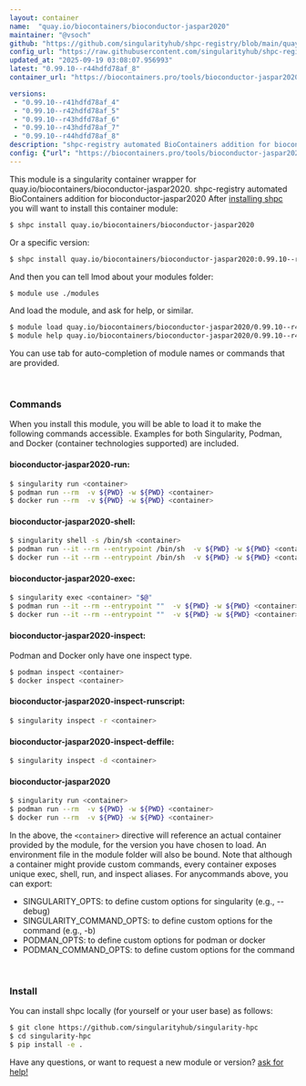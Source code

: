 ```yaml
---
layout: container
name:  "quay.io/biocontainers/bioconductor-jaspar2020"
maintainer: "@vsoch"
github: "https://github.com/singularityhub/shpc-registry/blob/main/quay.io/biocontainers/bioconductor-jaspar2020/container.yaml"
config_url: "https://raw.githubusercontent.com/singularityhub/shpc-registry/main/quay.io/biocontainers/bioconductor-jaspar2020/container.yaml"
updated_at: "2025-09-19 03:08:07.956993"
latest: "0.99.10--r44hdfd78af_8"
container_url: "https://biocontainers.pro/tools/bioconductor-jaspar2020"

versions:
 - "0.99.10--r41hdfd78af_4"
 - "0.99.10--r42hdfd78af_5"
 - "0.99.10--r43hdfd78af_6"
 - "0.99.10--r43hdfd78af_7"
 - "0.99.10--r44hdfd78af_8"
description: "shpc-registry automated BioContainers addition for bioconductor-jaspar2020"
config: {"url": "https://biocontainers.pro/tools/bioconductor-jaspar2020", "maintainer": "@vsoch", "description": "shpc-registry automated BioContainers addition for bioconductor-jaspar2020", "latest": {"0.99.10--r44hdfd78af_8": "sha256:27f0f229c7232ef1c3682497c4be0d457b38fe2a2643eb716399d29864cf863e"}, "tags": {"0.99.10--r41hdfd78af_4": "sha256:0ce7d0582f5ff3b87b857cdc05d14373bc93cd14f80406f29c5851f952c0de6d", "0.99.10--r42hdfd78af_5": "sha256:f0589285f0dc193fe82043013297cb58f160abdadb41404aea23137eec21c923", "0.99.10--r43hdfd78af_6": "sha256:dff8fc78f54ec060c593b16ed0228d334718c9f0c26ddc9592ab8afa85959ec0", "0.99.10--r43hdfd78af_7": "sha256:d6586e2994aad3e4a8af098e5194f27b3b433f4d660e3900254f637d1f480541", "0.99.10--r44hdfd78af_8": "sha256:27f0f229c7232ef1c3682497c4be0d457b38fe2a2643eb716399d29864cf863e"}, "docker": "quay.io/biocontainers/bioconductor-jaspar2020"}
---
```


This module is a singularity container wrapper for quay.io/biocontainers/bioconductor-jaspar2020.
shpc-registry automated BioContainers addition for bioconductor-jaspar2020
After [installing shpc](#install) you will want to install this container module:


```bash
$ shpc install quay.io/biocontainers/bioconductor-jaspar2020
```

Or a specific version:

```bash
$ shpc install quay.io/biocontainers/bioconductor-jaspar2020:0.99.10--r44hdfd78af_8
```

And then you can tell lmod about your modules folder:

```bash
$ module use ./modules
```

And load the module, and ask for help, or similar.

```bash
$ module load quay.io/biocontainers/bioconductor-jaspar2020/0.99.10--r44hdfd78af_8
$ module help quay.io/biocontainers/bioconductor-jaspar2020/0.99.10--r44hdfd78af_8
```

You can use tab for auto-completion of module names or commands that are provided.

<br>

### Commands

When you install this module, you will be able to load it to make the following commands accessible.
Examples for both Singularity, Podman, and Docker (container technologies supported) are included.

#### bioconductor-jaspar2020-run:

```bash
$ singularity run <container>
$ podman run --rm  -v ${PWD} -w ${PWD} <container>
$ docker run --rm  -v ${PWD} -w ${PWD} <container>
```

#### bioconductor-jaspar2020-shell:

```bash
$ singularity shell -s /bin/sh <container>
$ podman run --it --rm --entrypoint /bin/sh  -v ${PWD} -w ${PWD} <container>
$ docker run --it --rm --entrypoint /bin/sh  -v ${PWD} -w ${PWD} <container>
```

#### bioconductor-jaspar2020-exec:

```bash
$ singularity exec <container> "$@"
$ podman run --it --rm --entrypoint ""  -v ${PWD} -w ${PWD} <container> "$@"
$ docker run --it --rm --entrypoint ""  -v ${PWD} -w ${PWD} <container> "$@"
```

#### bioconductor-jaspar2020-inspect:

Podman and Docker only have one inspect type.

```bash
$ podman inspect <container>
$ docker inspect <container>
```

#### bioconductor-jaspar2020-inspect-runscript:

```bash
$ singularity inspect -r <container>
```

#### bioconductor-jaspar2020-inspect-deffile:

```bash
$ singularity inspect -d <container>
```



#### bioconductor-jaspar2020

```bash
$ singularity run <container>
$ podman run --rm  -v ${PWD} -w ${PWD} <container>
$ docker run --rm  -v ${PWD} -w ${PWD} <container>
```


In the above, the `<container>` directive will reference an actual container provided
by the module, for the version you have chosen to load. An environment file in the
module folder will also be bound. Note that although a container
might provide custom commands, every container exposes unique exec, shell, run, and
inspect aliases. For anycommands above, you can export:

 - SINGULARITY_OPTS: to define custom options for singularity (e.g., --debug)
 - SINGULARITY_COMMAND_OPTS: to define custom options for the command (e.g., -b)
 - PODMAN_OPTS: to define custom options for podman or docker
 - PODMAN_COMMAND_OPTS: to define custom options for the command

<br>

### Install

You can install shpc locally (for yourself or your user base) as follows:

```bash
$ git clone https://github.com/singularityhub/singularity-hpc
$ cd singularity-hpc
$ pip install -e .
```

Have any questions, or want to request a new module or version? [ask for help!](https://github.com/singularityhub/singularity-hpc/issues)